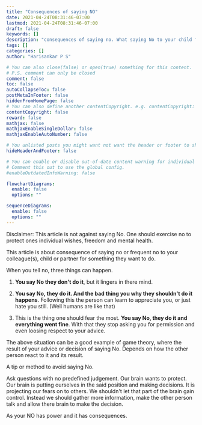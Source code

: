 ```yaml
---
title: "Consequences of saying NO"
date: 2021-04-24T08:31:46-07:00
lastmod: 2021-04-24T08:31:46-07:00
draft: false
keywords: []
description: "consequences of saying no. What saying No to your child frequently can cause"
tags: []
categories: []
author: "Harisankar P S"

# You can also close(false) or open(true) something for this content.
# P.S. comment can only be closed
comment: false
toc: false
autoCollapseToc: false
postMetaInFooter: false
hiddenFromHomePage: false
# You can also define another contentCopyright. e.g. contentCopyright: "This is another copyright."
contentCopyright: false
reward: false
mathjax: false
mathjaxEnableSingleDollar: false
mathjaxEnableAutoNumber: false

# You unlisted posts you might want not want the header or footer to show
hideHeaderAndFooter: false

# You can enable or disable out-of-date content warning for individual post.
# Comment this out to use the global config.
#enableOutdatedInfoWarning: false

flowchartDiagrams:
  enable: false
  options: ""

sequenceDiagrams: 
  enable: false
  options: ""
---
```


Disclaimer: This article is not against saying No. One should exercise no to protect ones individual wishes, freedom and mental health.

This article is about consequence of saying no or frequent no to your colleague(s), child or partner for something they want to do.

When you tell no, three things can happen.

1. **You say No they don't do it**, but it lingers in there mind.

2. **You say No, they do it. And the bad thing you why they shouldn't do it happens**. Following this the person can learn to appreciate you, or just hate you still. (Well humans are like that)

3. This is the thing one should fear the most. **You say No, they do it and everything went fine**. With that they stop asking you for permission and even loosing respect to your advice.

The above situation can be a good example of game theory, where the result of your advice or decision of saying No. Depends on how the other person react to it and its result.

<!--more-->

A tip or method to avoid saying No.

Ask questions with no predefined judgement. Our brain wants to protect. Our brain is putting ourselves in the said position and making decisions. It is projecting our fears on to others. We shouldn't let that part of the brain gain control. Instead we should gather more information, make the other person talk and allow there brain to make the decision.

As your NO has power and it has consequences.
